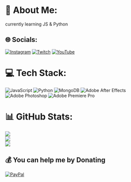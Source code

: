 # 💫 About Me:
currently learning JS & Python


## 🌐 Socials:
[![Instagram](https://img.shields.io/badge/Instagram-%23E4405F.svg?logo=Instagram&logoColor=white)](https://instagram.com/edymikhaelxyz) [![Twitch](https://img.shields.io/badge/Twitch-%239146FF.svg?logo=Twitch&logoColor=white)](https://twitch.tv/edymikhael) [![YouTube](https://img.shields.io/badge/YouTube-%23FF0000.svg?logo=YouTube&logoColor=white)](https://youtube.com/c/UCZwY-4vacOTtkHQF6JNkung) 

# 💻 Tech Stack:
![JavaScript](https://img.shields.io/badge/javascript-%23323330.svg?style=for-the-badge&logo=javascript&logoColor=%23F7DF1E) ![Python](https://img.shields.io/badge/python-3670A0?style=for-the-badge&logo=python&logoColor=ffdd54) ![MongoDB](https://img.shields.io/badge/MongoDB-%234ea94b.svg?style=for-the-badge&logo=mongodb&logoColor=white) ![Adobe After Effects](https://img.shields.io/badge/Adobe%20After%20Effects-9999FF.svg?style=for-the-badge&logo=Adobe%20After%20Effects&logoColor=white) ![Adobe Photoshop](https://img.shields.io/badge/adobephotoshop-%2331A8FF.svg?style=for-the-badge&logo=adobephotoshop&logoColor=white) ![Adobe Premiere Pro](https://img.shields.io/badge/Adobe%20Premiere%20Pro-9999FF.svg?style=for-the-badge&logo=Adobe%20Premiere%20Pro&logoColor=white)
# 📊 GitHub Stats:
![](https://github-readme-stats.vercel.app/api?username=edymikhaelxyz&theme=tokyonight&hide_border=false&include_all_commits=true&count_private=false)<br/>
![](https://github-readme-streak-stats.herokuapp.com/?user=edymikhaelxyz&theme=tokyonight&hide_border=false)<br/>
![](https://github-readme-stats.vercel.app/api/top-langs/?username=edymikhaelxyz&theme=tokyonight&hide_border=false&include_all_commits=true&count_private=false&layout=compact)

  ## 💰 You can help me by Donating
  [![PayPal](https://img.shields.io/badge/PayPal-00457C?style=for-the-badge&logo=paypal&logoColor=white)](https://paypal.me/emnsxyz24) 

  
